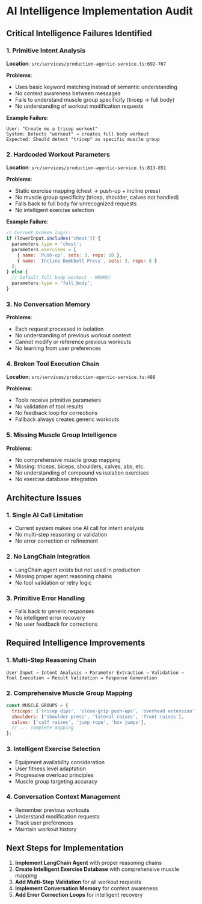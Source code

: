 # AI Intelligence Implementation Audit

## Critical Intelligence Failures Identified

### 1. **Primitive Intent Analysis**
**Location**: `src/services/production-agentic-service.ts:692-767`

**Problems**:
- Uses basic keyword matching instead of semantic understanding
- No context awareness between messages
- Fails to understand muscle group specificity (tricep → full body)
- No understanding of workout modification requests

**Example Failure**:
```
User: "Create me a tricep workout"
System: Detects "workout" → creates full body workout
Expected: Should detect "tricep" as specific muscle group
```

### 2. **Hardcoded Workout Parameters**
**Location**: `src/services/production-agentic-service.ts:813-851`

**Problems**:
- Static exercise mapping (chest → push-up + incline press)
- No muscle group specificity (tricep, shoulder, calves not handled)
- Falls back to full body for unrecognized requests
- No intelligent exercise selection

**Example Failure**:
```javascript
// Current broken logic:
if (lowerInput.includes('chest')) {
  parameters.type = 'chest';
  parameters.exercises = [
    { name: 'Push-up', sets: 3, reps: 10 },
    { name: 'Incline Dumbbell Press', sets: 3, reps: 8 }
  ];
} else {
  // Default full body workout - WRONG!
  parameters.type = 'full_body';
}
```

### 3. **No Conversation Memory**
**Problems**:
- Each request processed in isolation
- No understanding of previous workout context
- Cannot modify or reference previous workouts
- No learning from user preferences

### 4. **Broken Tool Execution Chain**
**Location**: `src/services/production-agentic-service.ts:488`

**Problems**:
- Tools receive primitive parameters
- No validation of tool results
- No feedback loop for corrections
- Fallback always creates generic workouts

### 5. **Missing Muscle Group Intelligence**
**Problems**:
- No comprehensive muscle group mapping
- Missing: triceps, biceps, shoulders, calves, abs, etc.
- No understanding of compound vs isolation exercises
- No exercise database integration

## Architecture Issues

### 1. **Single AI Call Limitation**
- Current system makes one AI call for intent analysis
- No multi-step reasoning or validation
- No error correction or refinement

### 2. **No LangChain Integration**
- LangChain agent exists but not used in production
- Missing proper agent reasoning chains
- No tool validation or retry logic

### 3. **Primitive Error Handling**
- Falls back to generic responses
- No intelligent error recovery
- No user feedback for corrections

## Required Intelligence Improvements

### 1. **Multi-Step Reasoning Chain**
```
User Input → Intent Analysis → Parameter Extraction → Validation → Tool Execution → Result Validation → Response Generation
```

### 2. **Comprehensive Muscle Group Mapping**
```javascript
const MUSCLE_GROUPS = {
  triceps: ['tricep dips', 'close-grip push-ups', 'overhead extension'],
  shoulders: ['shoulder press', 'lateral raises', 'front raises'],
  calves: ['calf raises', 'jump rope', 'box jumps'],
  // ... complete mapping
};
```

### 3. **Intelligent Exercise Selection**
- Equipment availability consideration
- User fitness level adaptation
- Progressive overload principles
- Muscle group targeting accuracy

### 4. **Conversation Context Management**
- Remember previous workouts
- Understand modification requests
- Track user preferences
- Maintain workout history

## Next Steps for Implementation

1. **Implement LangChain Agent** with proper reasoning chains
2. **Create Intelligent Exercise Database** with comprehensive muscle mapping
3. **Add Multi-Step Validation** for all workout requests
4. **Implement Conversation Memory** for context awareness
5. **Add Error Correction Loops** for intelligent recovery
